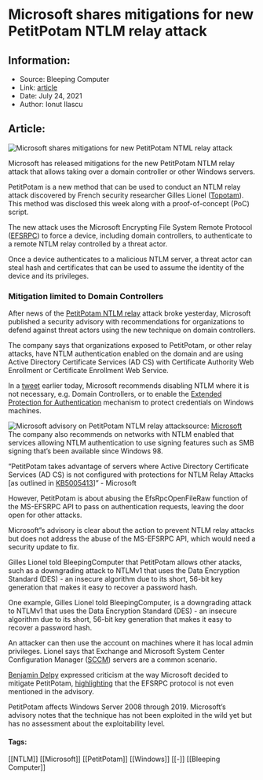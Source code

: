 # Microsoft shares mitigations for new PetitPotam NTLM relay attack
### 

## Information:
+ Source: Bleeping Computer
+ Link: [article](https://www.bleepingcomputer.com/news/security/microsoft-shares-mitigations-for-new-petitpotam-ntlm-relay-attack/)
+ Date: July 24, 2021
+ Author: Ionut Ilascu


## Article:
![Microsoft shares mitigations for new PetitPotam NTML relay attack](https://www.bleepstatic.com/content/hl-images/2021/07/09/Windows_headpic.jpg)


Microsoft has released mitigations for the new PetitPotam NTLM relay attack that allows taking over a domain controller or other Windows servers.


PetitPotam is a new method that can be used to conduct an NTLM relay attack discovered by French security researcher Gilles Lionel ([Topotam](https://twitter.com/topotam77)). This method was disclosed this week along with a proof-of-concept (PoC) script.


The new attack uses the Microsoft Encrypting File System Remote Protocol ([EFSRPC](https://docs.microsoft.com/en-us/openspecs/windows_protocols/ms-efsr/08796ba8-01c8-4872-9221-1000ec2eff31)) to force a device, including domain controllers, to authenticate to a remote NTLM relay controlled by a threat actor.


Once a device authenticates to a malicious NTLM server, a threat actor can steal hash and certificates that can be used to assume the identity of the device and its privileges.


### Mitigation limited to Domain Controllers


After news of the [PetitPotam NTLM relay](https://www.bleepingcomputer.com/news/microsoft/new-petitpotam-attack-allows-take-over-of-windows-domains/) attack broke yesterday, Microsoft published a security advisory with recommendations for organizations to defend against threat actors using the new technique on domain controllers.


The company says that organizations exposed to PetitPotam, or other relay attacks, have NTLM authentication enabled on the domain and are using Active Directory Certificate Services (AD CS) with Certificate Authority Web Enrollment or Certificate Enrollment Web Service.


In a [tweet](https://twitter.com/msftsecresponse/status/1419025196044865539) earlier today, Microsoft recommends disabling NTLM where it is not necessary, e.g. Domain Controllers, or to enable the [Extended Protection for Authentication](https://msrc-blog.microsoft.com/2009/12/08/extended-protection-for-authentication/) mechanism to protect credentials on Windows machines.



![Microsoft advisory on PetitPotam NTLM relay attack](https://www.bleepstatic.com/images/news/u/1100723/2021/PetitPotamMS.jpg)source: [Microsoft](https://twitter.com/msftsecresponse/status/1419025196044865539)
The company also recommends on networks with NTLM enabled that services allowing NTLM authentication to use signing features such as SMB signing that’s been available since Windows 98.



“PetitPotam takes advantage of servers where Active Directory Certificate Services (AD CS) is not configured with protections for NTLM Relay Attacks [as outlined in [KB5005413](https://support.microsoft.com/help/5005413)]” - Microsoft



However, PetitPotam is about abusing the EfsRpcOpenFileRaw function of the MS-EFSRPC API to pass on authentication requests, leaving the door open for other attacks.


Microsoft”s advisory is clear about the action to prevent NTLM relay attacks but does not address the abuse of the MS-EFSRPC API, which would need a security update to fix.


Gilles Lionel told BleepingComputer that PetitPotam allows other atacks, such as a downgrading attack to NTLMv1 that uses the Data Encryption Standard (DES) - an insecure algorithm due to its short, 56-bit key generation that makes it easy to recover a password hash.


One example, Gilles Lionel told BleepingComputer, is a downgrading attack to NTLMv1 that uses the Data Encryption Standard (DES) - an insecure algorithm due to its short, 56-bit key generation that makes it easy to recover a password hash.


An attacker can then use the account on machines where it has local admin privileges. Lionel says that Exchange and Microsoft System Center Configuration Manager ([SCCM](https://docs.microsoft.com/en-us/mem/configmgr/core/understand/what-happened-to-sccm)) servers are a common scenario.


[Benjamin Delpy](https://twitter.com/gentilkiwi) expressed criticism at the way Microsoft decided to mitigate PetitPotam, [highlighting](https://twitter.com/gentilkiwi/status/1419034669027401735) that the EFSRPC protocol is not even mentioned in the advisory.


PetitPotam affects Windows Server 2008 through 2019. Microsoft’s advisory notes that the technique has not been exploited in the wild yet but has no assessment about the exploitability level.




#### Tags:
[[NTLM]] [[Microsoft]] [[PetitPotam]] [[Windows]] [[-]] [[Bleeping Computer]]
